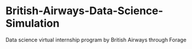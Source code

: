 # British-Airways-Data-Science-Simulation
Data science virtual internship program by British Airways through Forage
